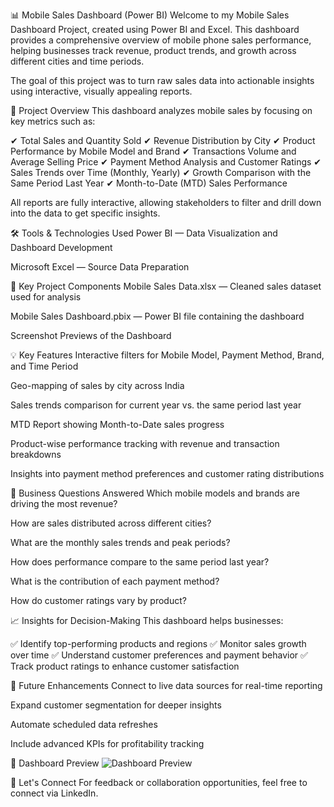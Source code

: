 📊 Mobile Sales Dashboard (Power BI)
Welcome to my Mobile Sales Dashboard Project, created using Power BI and Excel. This dashboard provides a comprehensive overview of mobile phone sales performance, helping businesses track revenue, product trends, and growth across different cities and time periods.

The goal of this project was to turn raw sales data into actionable insights using interactive, visually appealing reports.

🚀 Project Overview
This dashboard analyzes mobile sales by focusing on key metrics such as:

✔ Total Sales and Quantity Sold
✔ Revenue Distribution by City
✔ Product Performance by Mobile Model and Brand
✔ Transactions Volume and Average Selling Price
✔ Payment Method Analysis and Customer Ratings
✔ Sales Trends over Time (Monthly, Yearly)
✔ Growth Comparison with the Same Period Last Year
✔ Month-to-Date (MTD) Sales Performance

All reports are fully interactive, allowing stakeholders to filter and drill down into the data to get specific insights.

🛠 Tools & Technologies Used
Power BI — Data Visualization and Dashboard Development

Microsoft Excel — Source Data Preparation

📂 Key Project Components
Mobile Sales Data.xlsx — Cleaned sales dataset used for analysis

Mobile Sales Dashboard.pbix — Power BI file containing the dashboard

Screenshot Previews of the Dashboard

💡 Key Features
Interactive filters for Mobile Model, Payment Method, Brand, and Time Period

Geo-mapping of sales by city across India

Sales trends comparison for current year vs. the same period last year

MTD Report showing Month-to-Date sales progress

Product-wise performance tracking with revenue and transaction breakdowns

Insights into payment method preferences and customer rating distributions

🎯 Business Questions Answered
Which mobile models and brands are driving the most revenue?

How are sales distributed across different cities?

What are the monthly sales trends and peak periods?

How does performance compare to the same period last year?

What is the contribution of each payment method?

How do customer ratings vary by product?

📈 Insights for Decision-Making
This dashboard helps businesses:

✅ Identify top-performing products and regions
✅ Monitor sales growth over time
✅ Understand customer preferences and payment behavior
✅ Track product ratings to enhance customer satisfaction

🔧 Future Enhancements
Connect to live data sources for real-time reporting

Expand customer segmentation for deeper insights

Automate scheduled data refreshes

Include advanced KPIs for profitability tracking

👀 Dashboard Preview
![Dashboard Preview](https://github.com/user-attachments/assets/7a0b2528-7040-4199-bead-d2ea751d653b)

🤝 Let's Connect
For feedback or collaboration opportunities, feel free to connect via LinkedIn.

